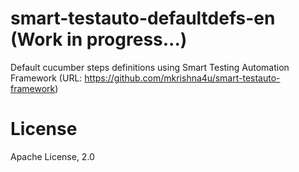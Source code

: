 # smart-testauto-defaultdefs-en (Work in progress...)
 Default cucumber steps definitions using Smart Testing Automation Framework (URL: https://github.com/mkrishna4u/smart-testauto-framework)

 
# License
Apache License, 2.0